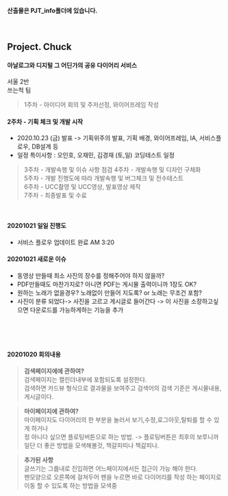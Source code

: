 #### 산출물은 PJT_info폴더에 있습니다.<br><br><br>



## Project. Chuck<br>


#### 아날로그와 디지털 그 어딘가의 공유 다이어리 서비스<br>

서울 2반<br>
쓰는척 팀<br>

>1주차 - 아이디어 회의 및 주저선정, 와이어프레임 작성<br>
#### 2주차 - 기획 체크 및 개발 시작
- 2020.10.23 (금) 발표 -> 기획위주의 발표, 기획 배경, 와이어프레임, IA, 서비스플로우, DB설계 등
- 일정 특이사항 : 오인호, 오재민, 김경재 (토,일) 코딩테스트 일정
>3주차 - 개발속행 및 이슈 사항 점검
>4주차 - 개발속행 및 디자인 구체화<br>
>5주차 - 개발 진행도에 따라 개발속행 및 버그체크 및 전수테스트<br>
>6주차 - UCC촬영 및 UCC영상, 발표영상 제작<br>
>7주차 - 최종발표 및 수료<br>
<br>




#### 20201021 일일 진행도

- 서비스 플로우 업데이트 완료 AM 3:20

#### 20201021 새로운 이슈

- 동영상 만들때 최소 사진의 장수를 정해주어야 하지 않을까?
- PDF만들때도 마찬가지로? 아니면 PDF는 게시물 출력이니까 1장도 OK?
- 원하는 노래가 없을경우? 노래없이 만들어 지도록? or 노래는 무조건 포함?
- 사진이 분류 되었다-> 사진을 고르고 게시글로 들어간다 -> 이 사진을 소장하고싶으면 다운로드를 가능하게하는 기능을 추가

<br><br><br>
#### 20201020 회의내용

> **검색페이지에에 관하여?**<br>
> 검색페이지는 캘린더내부에 포함되도록 설정한다.<br>
> 검색하면 카드뷰 형식으로 결과물을 보여주고 검색어의 검색 기준은 게시물내용, 게시글이다.<br>


> **마이페이지에 관하여?**<br>
> 마이페이지도 다이어리의 한 부분을 눌러서 보기,수정,로그아웃,탈퇴를 할 수 있게 하거나<br>
> 정 아니다 싶으면 플로팅버튼으로 하는 방법. -> 플로팅버튼은 최후의 보루니까 일단 더 좋은 방법을 모색해볼것, 책갈피띠나 책갎피나.<br>

> **추가된 사항**<br>
> 글쓰기는 그룹내로 진입하면 어느페이지에서든 접근이 가능 해야 한다.<br>
> 펜모양으로 오른쪽에 걸쳐두어 펜을 누르면 바로 다이어리를 작성 하는 페이지로 이동 할 수 있도록 하는 방법을 모색중<br>  